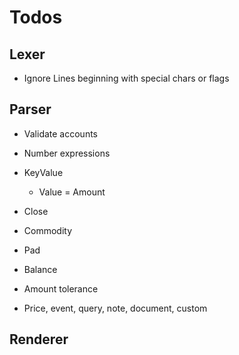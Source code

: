# Todos

## Lexer

- Ignore Lines beginning with special chars or flags

## Parser

- Validate accounts
- Number expressions

- KeyValue
  - Value = Amount


- Close
- Commodity
- Pad
- Balance
- Amount tolerance

- Price, event, query, note, document, custom

## Renderer
